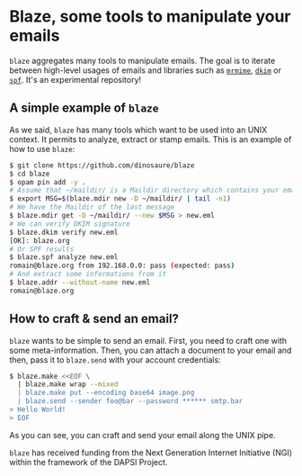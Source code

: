 # Blaze, some tools to manipulate your emails

`blaze` aggregates many tools to manipulate emails. The goal is to iterate
between high-level usages of emails and libraries such as [`mrmime`][mrmime],
[`dkim`][dkim] or [`spf`][spf]. It's an experimental repository!

## A simple example of `blaze`

As we said, `blaze` has many tools which want to be used into an UNIX context.
It permits to analyze, extract or stamp emails. This is an example of how to
use `blaze`:
```sh
$ git clone https://github.com/dinosaure/blaze
$ cd blaze
$ opam pin add -y .
# Assume that ~/maildir/ is a Maildir directory which contains your emails
$ export MSG=$(blaze.mdir new -D ~/maildir/ | tail -n1)
# We have the Maildir of the last message
$ blaze.mdir get -D ~/maildir/ --new $MSG > new.eml
# We can verify DKIM signature
$ blaze.dkim verify new.eml
[OK]: blaze.org
# Or SPF results
$ blaze.spf analyze new.eml
romain@blaze.org from 192.168.0.0: pass (expected: pass)
# And extract some informations from it
$ blaze.addr --without-name new.eml
romain@blaze.org
```

## How to craft & send an email?

`blaze` wants to be simple to send an email. First, you need to craft
one with some meta-information. Then, you can attach a document to your
email and then, pass it to `blaze.send` with your account credentials:
```sh
$ blaze.make <<EOF \
  | blaze.make wrap --mixed
  | blaze.make put --encoding base64 image.png
  | blaze.send --sender foo@bar --password ****** smtp.bar
> Hello World!
> EOF
```

As you can see, you can craft and send your email along the UNIX pipe.

`blaze` has received funding from the Next Generation Internet Initiative
(NGI) within the framework of the DAPSI Project.

[mrmime]: https://github.com/mirage/mrmime
[dkim]: https://github.com/dinosaure/ocaml-dkim
[spf]: https://github.com/dinosaure/ocaml-spf
